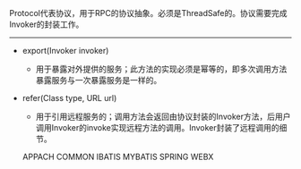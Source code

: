Protocol代表协议，用于RPC的协议抽象。必须是ThreadSafe的。协议需要完成Invoker的封装工作。
*****
- export(Invoker invoker)
  - 用于暴露对外提供的服务；此方法的实现必须是幂等的，即多次调用方法暴露服务与一次暴露服务是一样的。
- refer(Class<T> type, URL url)
  - 用于引用远程服务的；调用方法会返回由协议封装的Invoker方法，后用户调用Invoker的invoke实现远程方法的调用。Invoker封装了远程调用的细节。


  APPACH  COMMON IBATIS MYBATIS SPRING WEBX
